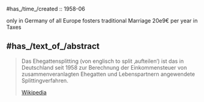 

#has_/time_/created :: 1958-06  

only in Germany of all Europe 
fosters traditional Marriage 
20e9€ per year in Taxes 


## #has_/text_of_/abstract 

> Das Ehegattensplitting (von englisch to split  ‚aufteilen‘) ist das in Deutschland seit 1958 
> zur Berechnung der Einkommensteuer von zusammenveranlagten Ehegatten 
> und Lebenspartnern angewendete Splittingverfahren.
>
> [Wikipedia](https://de.wikipedia.org/wiki/Ehegattensplitting) 


